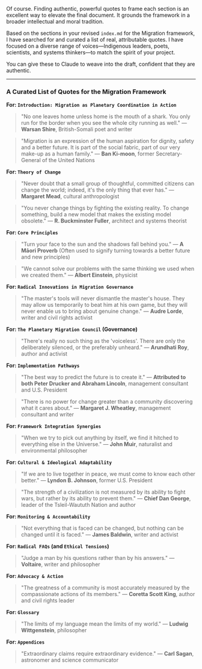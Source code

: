 Of course. Finding authentic, powerful quotes to frame each section is an excellent way to elevate the final document. It grounds the framework in a broader intellectual and moral tradition.

Based on the sections in your revised `index.md` for the Migration framework, I have searched for and curated a list of real, attributable quotes. I have focused on a diverse range of voices—Indigenous leaders, poets, scientists, and systems thinkers—to match the spirit of your project.

You can give these to Claude to weave into the draft, confident that they are authentic.

---

### A Curated List of Quotes for the Migration Framework

**For: `Introduction: Migration as Planetary Coordination in Action`**
> "No one leaves home unless home is the mouth of a shark. You only run for the border when you see the whole city running as well."
> — **Warsan Shire**, British-Somali poet and writer

> "Migration is an expression of the human aspiration for dignity, safety and a better future. It is part of the social fabric, part of our very make-up as a human family."
> — **Ban Ki-moon**, former Secretary-General of the United Nations

**For: `Theory of Change`**
> "Never doubt that a small group of thoughtful, committed citizens can change the world; indeed, it's the only thing that ever has."
> — **Margaret Mead**, cultural anthropologist

> "You never change things by fighting the existing reality. To change something, build a new model that makes the existing model obsolete."
> — **R. Buckminster Fuller**, architect and systems theorist

**For: `Core Principles`**
> "Turn your face to the sun and the shadows fall behind you."
> — **A Māori Proverb** (Often used to signify turning towards a better future and new principles)

> "We cannot solve our problems with the same thinking we used when we created them."
> — **Albert Einstein**, physicist

**For: `Radical Innovations in Migration Governance`**
> "The master's tools will never dismantle the master's house. They may allow us temporarily to beat him at his own game, but they will never enable us to bring about genuine change."
> — **Audre Lorde**, writer and civil rights activist

**For: `The Planetary Migration Council` (Governance)**
> "There's really no such thing as the 'voiceless'. There are only the deliberately silenced, or the preferably unheard."
> — **Arundhati Roy**, author and activist

**For: `Implementation Pathways`**
> "The best way to predict the future is to create it."
> — **Attributed to both Peter Drucker and Abraham Lincoln**, management consultant and U.S. President

> "There is no power for change greater than a community discovering what it cares about."
> — **Margaret J. Wheatley**, management consultant and writer

**For: `Framework Integration Synergies`**
> "When we try to pick out anything by itself, we find it hitched to everything else in the Universe."
> — **John Muir**, naturalist and environmental philosopher

**For: `Cultural & Ideological Adaptability`**
> "If we are to live together in peace, we must come to know each other better."
> — **Lyndon B. Johnson**, former U.S. President

> "The strength of a civilization is not measured by its ability to fight wars, but rather by its ability to prevent them."
> — **Chief Dan George**, leader of the Tsleil-Waututh Nation and author

**For: `Monitoring & Accountability`**
> "Not everything that is faced can be changed, but nothing can be changed until it is faced."
> — **James Baldwin**, writer and activist

**For: `Radical FAQs` (and `Ethical Tensions`)**
> "Judge a man by his questions rather than by his answers."
> — **Voltaire**, writer and philosopher

**For: `Advocacy & Action`**
> "The greatness of a community is most accurately measured by the compassionate actions of its members."
> — **Coretta Scott King**, author and civil rights leader

**For: `Glossary`**
> "The limits of my language mean the limits of my world."
> — **Ludwig Wittgenstein**, philosopher

**For: `Appendices`**
> "Extraordinary claims require extraordinary evidence."
> — **Carl Sagan**, astronomer and science communicator
